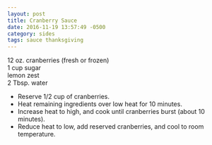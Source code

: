 ```yaml
---
layout: post
title: Cranberry Sauce
date: 2016-11-19 13:57:49 -0500
category: sides
tags: sauce thanksgiving
---
```

12 oz. cranberries (fresh or frozen)  
1 cup sugar  
lemon zest  
2 Tbsp. water  
<ul>
 	<li>Reserve 1/2 cup of cranberries.</li>
 	<li>Heat remaining ingredients over low heat for 10 minutes.</li>
 	<li>Increase heat to high, and cook until cranberries burst (about 10 minutes).</li>
 	<li>Reduce heat to low, add reserved cranberries, and cool to room temperature.</li>
</ul>
